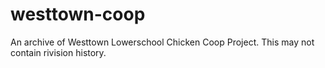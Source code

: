 # westtown-coop
An archive of Westtown Lowerschool Chicken Coop Project. This may not contain rivision history.
